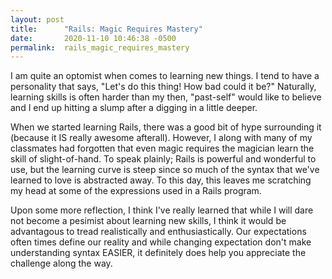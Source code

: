 ```yaml
---
layout: post
title:      "Rails: Magic Requires Mastery"
date:       2020-11-10 10:46:38 -0500
permalink:  rails_magic_requires_mastery
---
```



I am quite an optomist when comes to learning new things. I tend to have a personality that says, "Let's do this thing! How bad could it be?" Naturally, learning skills is often harder than my then, "past-self" would like to believe and I end up hitting a slump after a digging in a little deeper.

When we started learning Rails, there was a good bit of hype surrounding it (because it IS really awesome afterall). However, I along with many of my classmates had forgotten that even magic requires the magician learn the skill of slight-of-hand. To speak plainly; Rails is powerful and wonderful to use, but the learning curve is steep since so much of the syntax that we've learned to love is abstracted away. To this day, this leaves me scratching my head at some of the expressions used in a Rails program.

Upon some more reflection, I think I've really learned that while I will dare not become a pesimist about learning new skills, I think it would be advantagous to tread realistically and enthusiastically. Our expectations often times define our reality and while changing expectation don't make understanding syntax EASIER, it definitely does help you appreciate the challenge along the way. 
